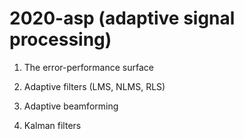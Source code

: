 # 2020-asp (adaptive signal processing)

1. The error-performance surface

2. Adaptive filters (LMS, NLMS, RLS)

3. Adaptive beamforming

4. Kalman filters

